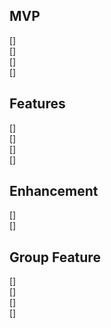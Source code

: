 
## MVP
[]  
[]  
[]  
[]  


## Features  
[]  
[]  
[]  
[]  


## Enhancement  
[]  
[]  

## Group Feature  
[]  
[]  
[]  
[]  

